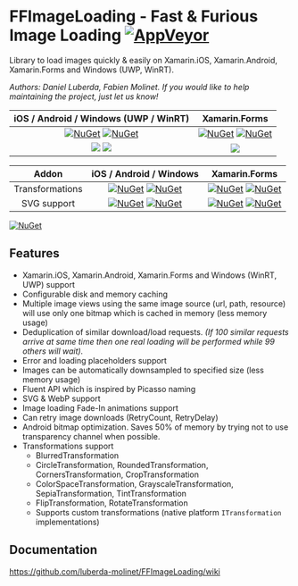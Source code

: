 # FFImageLoading - Fast & Furious Image Loading [![AppVeyor][ci-img]][ci-link]

Library to load images quickly & easily on Xamarin.iOS, Xamarin.Android, Xamarin.Forms and Windows (UWP, WinRT).

*Authors: Daniel Luberda, Fabien Molinet. If you would like to help maintaining the project, just let us know!*

| iOS / Android / Windows (UWP / WinRT) | Xamarin.Forms |
|:--------------------------------:|:-------------:|
| [![NuGet][ffil-img]][ffil-link] [![NuGet][preffil-img]][preffil-link] | [![NuGet][forms-img]][forms-link] [![NuGet][preforms-img]][preforms-link] |
| [![][demo-droid-img]][demo-droid-src] [![][demo-win-img]][demo-win-src] | [![][demo-forms-img]][demo-forms-src] |

| Addon | iOS / Android / Windows | Xamarin.Forms |
|:-----:|:-----------------------:|:-------------:|
| Transformations | [![NuGet][trans-img]][trans-link] [![NuGet][pretrans-img]][pretrans-link] | [![NuGet][trans-img]][trans-link] [![NuGet][pretrans-img]][pretrans-link] |
| SVG support | [![NuGet][svg-img]][svg-link] [![NuGet][presvg-img]][presvg-link] | [![NuGet][svgforms-img]][svgforms-link] [![NuGet][presvgforms-img]][presvgforms-link] |

[![NuGet][ffimageloading]][ffimageloading_large]

## Features

- Xamarin.iOS, Xamarin.Android, Xamarin.Forms and Windows (WinRT, UWP) support
- Configurable disk and memory caching
- Multiple image views using the same image source (url, path, resource) will use only one bitmap which is cached in memory (less memory usage)
- Deduplication of similar download/load requests. *(If 100 similar requests arrive at same time then one real loading will be performed while 99 others will wait).*
- Error and loading placeholders support
- Images can be automatically downsampled to specified size (less memory usage)
- Fluent API which is inspired by Picasso naming
- SVG & WebP support
- Image loading Fade-In animations support
- Can retry image downloads (RetryCount, RetryDelay)
- Android bitmap optimization. Saves 50% of memory by trying not to use transparency channel when possible.
- Transformations support
  - BlurredTransformation
  - CircleTransformation, RoundedTransformation, CornersTransformation, CropTransformation
  - ColorSpaceTransformation, GrayscaleTransformation, SepiaTransformation, TintTransformation
  - FlipTransformation, RotateTransformation
  - Supports custom transformations (native platform `ITransformation` implementations)

## Documentation

https://github.com/luberda-molinet/FFImageLoading/wiki

[what-is-this]: various_images_and_image_links

[ci-img]: https://img.shields.io/appveyor/ci/daniel-luberda/ffimageloading.svg
[ci-link]: https://ci.appveyor.com/project/daniel-luberda/ffimageloading

[ffil-img]: https://img.shields.io/nuget/v/Xamarin.FFImageLoading.svg
[ffil-link]: https://www.nuget.org/packages/Xamarin.FFImageLoading
[forms-img]: https://img.shields.io/nuget/v/Xamarin.FFImageLoading.Forms.svg
[forms-link]: https://www.nuget.org/packages/Xamarin.FFImageLoading.Forms
[trans-img]: https://img.shields.io/nuget/v/Xamarin.FFImageLoading.Transformations.svg
[trans-link]: https://www.nuget.org/packages/Xamarin.FFImageLoading.Transformations
[svg-img]: https://img.shields.io/nuget/v/Xamarin.FFImageLoading.Svg.svg
[svg-link]: https://www.nuget.org/packages/Xamarin.FFImageLoading.Svg
[svgforms-img]: https://img.shields.io/nuget/v/Xamarin.FFImageLoading.Svg.Forms.svg
[svgforms-link]: https://www.nuget.org/packages/Xamarin.FFImageLoading.Svg.Forms

[preffil-img]: https://img.shields.io/nuget/vpre/Xamarin.FFImageLoading.svg
[preffil-link]: https://www.nuget.org/packages/Xamarin.FFImageLoading
[preforms-img]: https://img.shields.io/nuget/vpre/Xamarin.FFImageLoading.Forms.svg
[preforms-link]: https://www.nuget.org/packages/Xamarin.FFImageLoading.Forms
[pretrans-img]: https://img.shields.io/nuget/vpre/Xamarin.FFImageLoading.Transformations.svg
[pretrans-link]: https://www.nuget.org/packages/Xamarin.FFImageLoading.Transformations
[presvg-img]: https://img.shields.io/nuget/vpre/Xamarin.FFImageLoading.Svg.svg
[presvg-link]: https://www.nuget.org/packages/Xamarin.FFImageLoading.Svg
[presvgforms-img]: https://img.shields.io/nuget/vpre/Xamarin.FFImageLoading.Svg.Forms.svg
[presvgforms-link]: https://www.nuget.org/packages/Xamarin.FFImageLoading.Svg.Forms

[ffimageloading_large]: https://raw.githubusercontent.com/luberda-molinet/FFImageLoading/master/samples/Screenshots/ffimageloading_large.png
[ffimageloading]: https://raw.githubusercontent.com/luberda-molinet/FFImageLoading/master/samples/Screenshots/ffimageloading.png

[demo-forms-img]: https://img.shields.io/badge/examples-xamarin.forms-orange.svg
[demo-forms-src]: https://github.com/luberda-molinet/FFImageLoading/tree/master/samples/ImageLoading.Forms.Sample
[demo-droid-img]: https://img.shields.io/badge/examples-android-orange.svg
[demo-droid-src]: https://github.com/luberda-molinet/FFImageLoading/tree/master/samples/ImageLoading.Sample
[demo-win-img]: https://img.shields.io/badge/examples-win-orange.svg
[demo-win-src]: https://github.com/luberda-molinet/FFImageLoading/tree/master/samples/Simple.WinPhone.Sample
[dev-nugets-img]: https://img.shields.io/badge/nugets-dev-yellow.svg
[dev-nugets]: https://github.com/luberda-molinet/FFImageLoading/wiki/Dev-NuGet-packages

